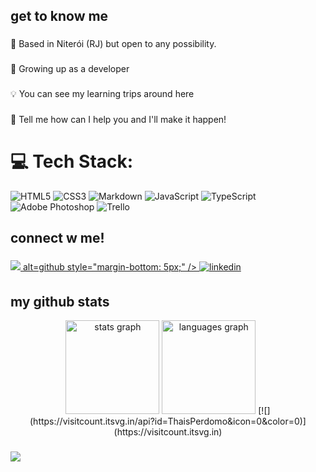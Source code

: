 <h2 align="left">get to know me</h2>

###

<p align="left">📍 Based in Niterói (RJ) but open to any possibility.</p>

###

<p align="left">🌱 Growing up as a developer</p>

###

<p align="left">💡 You can see my learning trips around here</p>

###

<p align="left">💼 Tell me how can I help you and I'll make it happen!</p>

###


# 💻 Tech Stack:
![HTML5](https://img.shields.io/badge/html5-%23E34F26.svg?style=flat-square&logo=html5&logoColor=white) ![CSS3](https://img.shields.io/badge/css3-%231572B6.svg?style=flat-square&logo=css3&logoColor=white) ![Markdown](https://img.shields.io/badge/markdown-%23000000.svg?style=flat-square&logo=markdown&logoColor=white) ![JavaScript](https://img.shields.io/badge/javascript-%23323330.svg?style=flat-square&logo=javascript&logoColor=%23F7DF1E) ![TypeScript](https://img.shields.io/badge/typescript-%23007ACC.svg?style=flat-square&logo=typescript&logoColor=white) ![Adobe Photoshop](https://img.shields.io/badge/adobephotoshop-%2331A8FF.svg?style=flat-square&logo=adobephotoshop&logoColor=white) ![Trello](https://img.shields.io/badge/Trello-%23026AA7.svg?style=flat-square&logo=Trello&logoColor=white)




</div>

###

<h2 align="left">connect w me!</h2>

###

<div align="left">
<a href="https://github.com/ThaisPerdomo" target="_blank">
<img src=<svg xmlns="http://www.w3.org/2000/svg" xmlns:xlink="http://www.w3.org/1999/xlink" viewBox="0 0 1024 1024"><path d="M145 96l66 746.6L511.8 928l299.6-85.4L878.7 96H145zm610.9 700.6l-244.1 69.6l-245.2-69.6l-56.7-641.2h603.8l-57.8 641.2z" fill-opacity=".8" fill="currentColor"></path><path d="M209.9 155.4l56.7 641.2l245.2 69.6l244.1-69.6l57.8-641.2H209.9zm530.4 117.9l-4.8 47.2l-1.7 19.5H381.7l8.2 94.2H511v-.2h214.7l-3.2 24.3l-21.2 242.2l-1.7 16.3l-187.7 51.7v.4h-1.7l-188.6-52l-11.3-144.7h91l6.5 73.2l102.4 27.7h.8v-.2l102.4-27.7l11.4-118.5H511.9v.1H305.4l-22.7-253.5L281 249h461l-1.7 24.3z" fill-opacity=".1" fill="currentColor"></path><path d="M281 249l1.7 24.3l22.7 253.5h206.5v-.1h112.9l-11.4 118.5L511 672.9v.2h-.8l-102.4-27.7l-6.5-73.2h-91l11.3 144.7l188.6 52h1.7v-.4l187.7-51.7l1.7-16.3l21.2-242.2l3.2-24.3H511v.2H389.9l-8.2-94.2h352.1l1.7-19.5l4.8-47.2L742 249H511z" fill-opacity=".8" fill="currentColor"></path></svg> alt=github style="margin-bottom: 5px;" />
</a>
  
  <a href="https://linkedin.com/in/thaisperdomo" target="_blank">
<img src=https://img.shields.io/badge/linkedin-%231E77B5.svg?&style=for-the-badge&logo=linkedin&logoColor=white alt=linkedin style="margin-bottom: 5px;" />
</a>  
</div>

###

<h2 align="left">my github stats</h2>


<div align="center">
  <img src="https://github-readme-stats.vercel.app/api?hide_title=false&hide_rank=false&show_icons=true&include_all_commits=true&count_private=true&disable_animations=false&theme=dark&locale=en&hide_border=false&username=ThaisPerdomo" height="150" alt="stats graph"  />
  <img src="https://github-readme-stats.vercel.app/api/top-langs?locale=en&hide_title=false&layout=compact&card_width=320&langs_count=5&theme=dark&hide_border=false&username=ThaisPerdomo" height="150" alt="languages graph"  />
[![](https://visitcount.itsvg.in/api?id=ThaisPerdomo&icon=0&color=0)](https://visitcount.itsvg.in)

</div>

###

[![](https://visitcount.itsvg.in/api?id=ThaisPerdomo&icon=0&color=0)](https://visitcount.itsvg.in)

